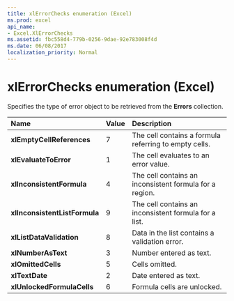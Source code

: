 ```yaml
---
title: xlErrorChecks enumeration (Excel)
ms.prod: excel
api_name:
- Excel.XlErrorChecks
ms.assetid: fbc558d4-779b-0256-9dae-92e783008f4d
ms.date: 06/08/2017
localization_priority: Normal
---
```



# xlErrorChecks enumeration (Excel)

Specifies the type of error object to be retrieved from the  **Errors** collection.



|Name|Value|Description|
|:-----|:-----|:-----|
| **xlEmptyCellReferences**|7|The cell contains a formula referring to empty cells.|
| **xlEvaluateToError**|1|The cell evaluates to an error value.|
| **xlInconsistentFormula**|4|The cell contains an inconsistent formula for a region.|
| **xlInconsistentListFormula**|9|The cell contains an inconsistent formula for a list.|
| **xlListDataValidation**|8|Data in the list contains a validation error.|
| **xlNumberAsText**|3|Number entered as text.|
| **xlOmittedCells**|5|Cells omitted.|
| **xlTextDate**|2|Date entered as text.|
| **xlUnlockedFormulaCells**|6|Formula cells are unlocked.|

